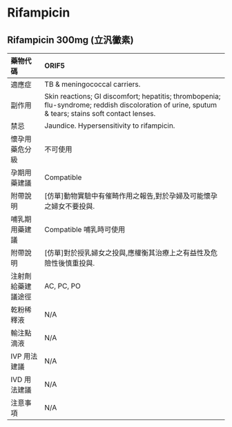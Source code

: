 # Rifampicin

## Rifampicin 300mg \(立汎黴素\)

| 藥物代碼 | ORIF5 |
| :--- | :--- |
| 適應症 | TB & meningococcal carriers. |
| 副作用 | Skin reactions; GI discomfort; hepatitis; thrombopenia; flu-syndrome; reddish discoloration of urine, sputum & tears; stains soft contact lenses. |
| 禁忌 | Jaundice. Hypersensitivity to rifampicin. |
| 懷孕用藥危分級 | 不可使用 |
| 孕期用藥建議 | Compatible |
| 附帶說明 | \[仿單\]動物實驗中有催畸作用之報告,對於孕婦及可能懷孕之婦女不要投與. |
| 哺乳期用藥建議 | Compatible 哺乳時可使用 |
| 附帶說明 | \[仿單\]對於授乳婦女之投與,應權衡其治療上之有益性及危險性後慎重投與. |
| 注射劑給藥建議途徑 | AC, PC, PO |
| 乾粉稀釋液 | N/A |
| 輸注點滴液 | N/A |
| IVP 用法建議 | N/A |
| IVD 用法建議 | N/A |
| 注意事項 | N/A |

